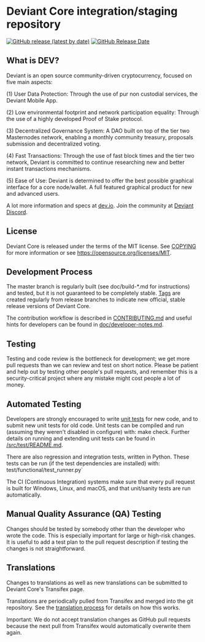 Deviant Core integration/staging repository
=====================================

[![GitHub release (latest by date)](https://img.shields.io/github/v/release/Deviant/Deviant?color=%23365ace&cacheSeconds=3600)](https://github.com/deviant/deviant/releases)
[![GitHub Release Date](https://img.shields.io/github/release-date/Deviant/Deviant?color=%23365ace&cacheSeconds=3600)](https://github.com/deviant/deviant/releases)

## What is DEV?

Deviant is an open source community-driven cryptocurrency, focused on five main aspects:

(1) User Data Protection: Through the use of pur non custodial services, the Deviant Mobile App.

(2) Low environmental footprint and network participation equality: Through the use of a highly developed Proof of Stake protocol.

(3) Decentralized Governance System: A DAO built on top of the tier two Masternodes network, enabling a monthly community treasury, proposals submission and decentralized voting.

(4) Fast Transactions: Through the use of fast block times and the tier two network, Deviant is committed to continue researching new and better instant transactions mechanisms.

(5) Ease of Use: Deviant is determined to offer the best possible graphical interface for a core node/wallet. A full featured graphical product for new and advanced users.

A lot more information and specs at [dev.io](https://www.dev.io/). Join the community at [Deviant Discord](https://discordapp.com/invite/jzqVsJd).

## License
Deviant Core is released under the terms of the MIT license. See [COPYING](https://github.com/deviant/deviant/blob/master/COPYING) for more information or see https://opensource.org/licenses/MIT.

## Development Process

The master branch is regularly built (see doc/build-*.md for instructions) and tested, but it is not guaranteed to be completely stable. [Tags](https://github.com/deviant/deviant/tags) are created regularly from release branches to indicate new official, stable release versions of Deviant Core.

The contribution workflow is described in [CONTRIBUTING.md](https://github.com/deviant/deviant/blob/master/CONTRIBUTING.md) and useful hints for developers can be found in [doc/developer-notes.md](https://github.com/deviant/deviant/blob/master/doc/developer-notes.md).

## Testing

Testing and code review is the bottleneck for development; we get more pull requests than we can review and test on short notice. Please be patient and help out by testing other people's pull requests, and remember this is a security-critical project where any mistake might cost people a lot of money.

## Automated Testing

Developers are strongly encouraged to write [unit tests](https://github.com/deviant/deviant/blob/master/src/test/README.md) for new code, and to submit new unit tests for old code. Unit tests can be compiled and run (assuming they weren't disabled in configure) with: make check. Further details on running and extending unit tests can be found in [/src/test/README.md](https://github.com/deviant/deviant/blob/master/src/test/README.md).

There are also regression and integration tests, written in Python. These tests can be run (if the test dependencies are installed) with: test/functional/test_runner.py`

The CI (Continuous Integration) systems make sure that every pull request is built for Windows, Linux, and macOS, and that unit/sanity tests are run automatically.

## Manual Quality Assurance (QA) Testing

Changes should be tested by somebody other than the developer who wrote the code. This is especially important for large or high-risk changes. It is useful to add a test plan to the pull request description if testing the changes is not straightforward.

## Translations

Changes to translations as well as new translations can be submitted to Deviant Core's Transifex page.

Translations are periodically pulled from Transifex and merged into the git repository. See the [translation process](https://github.com/deviant/deviant/blob/master/doc/translation_process.md) for details on how this works.

Important: We do not accept translation changes as GitHub pull requests because the next pull from Transifex would automatically overwrite them again.
